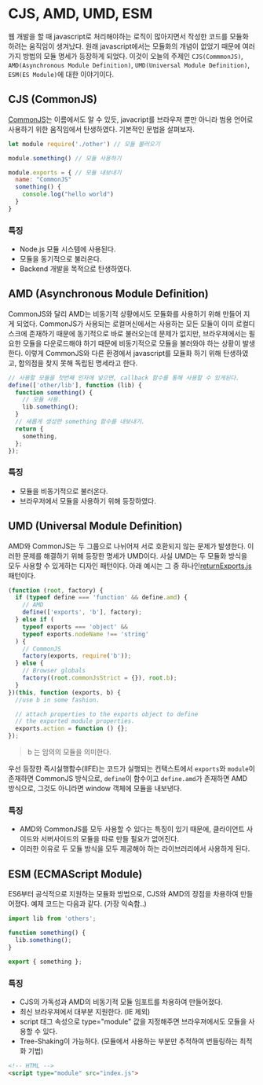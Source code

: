 # CJS, AMD, UMD, ESM

웹 개발을 할 때 javascript로 처리해야하는 로직이 많아지면서 작성한 코드를 모듈화 하려는 움직임이 생겨났다. 원래 javascript에서는 모듈화의 개념이 없었기 때문에 여러가지 방법의 모듈 명세가 등장하게 되었다. 이것이 오늘의 주제인 `CJS(CommmonJS)`, `AMD(Asynchronous Module Definition)`, `UMD(Universal Module Definition)`, `ESM(ES Module)`에 대한 이야기이다.

## CJS (CommonJS)

[CommonJS](http://www.commonjs.org/)는 이름에서도 알 수 있듯, javacript를 브라우져 뿐만 아니라 범용 언어로 사용하기 위한 움직임에서 탄생하였다. 기본적인 문법을 살펴보자.

```javascript
let module require('./other') // 모듈 불러오기

module.something() // 모듈 사용하기

module.exports = { // 모듈 내보내기
  name: "CommonJS"
  something() {
    console.log("hello world")
  }
}
```

### 특징

- Node.js 모듈 시스템에 사용된다.
- 모듈을 동기적으로 불러온다.
- Backend 개발을 목적으로 탄생하였다.

## AMD (Asynchronous Module Definition)

CommonJS와 달리 AMD는 비동기적 상황에서도 모듈화를 사용하기 위해 만들어 지게 되었다. CommonJS가 사용되는 로컬머신에서는 사용하는 모든 모듈이 이미 로컬디스크에 존재하기 때문에 동기적으로 바로 불러오는데 문제가 없지만, 브라우져에서는 필요한 모듈을 다운로드해야 하기 때문에 비동기적으로 모듈을 불러와야 하는 상황이 발생한다. 이렇게 CommonJS와 다른 환경에서 javascript를 모듈화 하기 위해 탄생하였고, 합의점을 찾지 못해 독립된 명세라고 한다.

```javascript
// 사용할 모듈을 첫번째 인자에 넣으면, callback 함수를 통해 사용할 수 있게된다.
define(['other/lib'], function (lib) {
  function something() {
    // 모듈 사용.
    lib.something();
  }
  // 새롭게 생성한 something 함수를 내보내기.
  return {
    something,
  };
});
```

### 특징

- 모듈을 비동기적으로 불러온다.
- 브라우저에서 모듈을 사용하기 위해 등장하였다.

## UMD (Universal Module Definition)

AMD와 CommonJS는 두 그룹으로 나뉘어져 서로 호환되지 않는 문제가 발생한다. 이러한 문제를 해결하기 위해 등장한 명세가 UMD이다. 사실 UMD는 두 모듈화 방식을 모두 사용할 수 있게하는 디자인 패턴이다. 아래 예시는 그 중 하나인[returnExports.js](https://github.com/umdjs/umd/blob/master/templates/returnExports.js) 패턴이다.

```javascript
(function (root, factory) {
  if (typeof define === 'function' && define.amd) {
    // AMD
    define(['exports', 'b'], factory);
  } else if (
    typeof exports === 'object' &&
    typeof exports.nodeName !== 'string'
  ) {
    // CommonJS
    factory(exports, require('b'));
  } else {
    // Browser globals
    factory((root.commonJsStrict = {}), root.b);
  }
})(this, function (exports, b) {
  //use b in some fashion.

  // attach properties to the exports object to define
  // the exported module properties.
  exports.action = function () {};
});
```

> b 는 임의의 모듈을 의미한다.

우선 등장한 즉시실행함수(IIFE)는 코드가 실행되는 컨택스트에서 `exports`와 `module`이 존재하면 CommonJS 방식으로, `define`이 함수이고 `define.amd`가 존재하면 AMD 방식으로, 그것도 아니라면 window 객체에 모듈을 내보낸다.

### 특징

- AMD와 CommonJS를 모두 사용할 수 있다는 특징이 있기 때문에, 클라이언트 사이드와 서버사이드의 모듈을 따로 만들 필요가 없어진다.
- 이러한 이유로 두 모듈 방식을 모두 제공해야 하는 라이브러리에서 사용하게 된다.

## ESM (ECMAScript Module)

ES6부터 공식적으로 지원하는 모듈화 방법으로, CJS와 AMD의 장점을 차용하여
만들어졌다. 예제 코드는 다음과 같다. (가장 익숙함..)

```javascript
import lib from 'others';

function something() {
  lib.something();
}

export { something };
```

### 특징

- CJS의 가독성과 AMD의 비동기적 모듈 임포트를 차용하여 만들어졌다.
- 최신 브라우져에서 대부분 지원한다. (IE 제외)
- script 태그 속성으로 type="module" 값을 지정해주면 브라우져에서도 모듈을 사용할 수 있다.
- Tree-Shaking이 가능하다. (모듈에서 사용하는 부분만 추적하여 번들링하는 최적화 기법)

```html
<!-- HTML -->
<script type="module" src="index.js">
```
